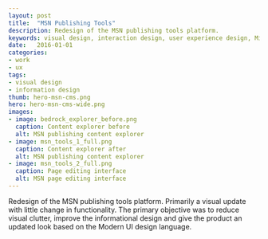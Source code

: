 ```yaml
---
layout: post
title:  "MSN Publishing Tools"
description: Redesign of the MSN publishing tools platform.
keywords: visual design, interaction design, user experience design, Microsoft, MSN
date:   2016-01-01
categories: 
- work
- ux
tags:
- visual design
- information design
thumb: hero-msn-cms.png
hero: hero-msn-cms-wide.png
images:
- image: bedrock_explorer_before.png
  caption: Content explorer before
  alt: MSN publishing content explorer 
- image: msn_tools_1_full.png
  caption: Content explorer after
  alt: MSN publishing content explorer
- image: msn_tools_2_full.png
  caption: Page editing interface
  alt: MSN page editing interface
---
```

Redesign of the MSN publishing tools platform. Primarily a visual update with little change in functionality. The primary objective was to reduce visual clutter, improve the informational design and give the product an updated look based on the Modern UI design language.